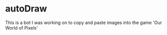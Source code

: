 # autoDraw
This is a bot I was working on to copy and paste images into the game 'Our World of Pixels'
